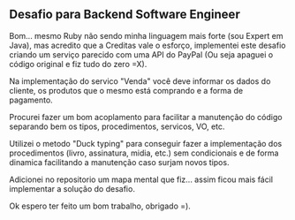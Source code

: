 ## Desafio para Backend Software Engineer 

Bom... mesmo Ruby não sendo minha linguagem mais forte (sou Expert em Java), mas acredito que a Creditas vale o esforço, 
implementei este desafio criando um serviço parecido com uma API do PayPal (Ou seja apaguei o código original e fiz tudo do zero =X).

Na implementação do servico "Venda" você deve informar os dados do cliente,
os produtos que o mesmo está comprando e a forma de pagamento.

Procurei fazer um bom acoplamento para facilitar a manutenção do código separando bem os tipos, procedimentos, servicos,
VO, etc.

Utilizei o metodo "Duck typing" para conseguir fazer a implementação dos procedimentos (livro, assinatura, midia, etc.) 
sem condicionais e de forma dinamica facilitando a manutenção caso surjam novos tipos.

Adicionei no repositorio um mapa mental que fiz... assim ficou mais fácil implementar a solução do desafio.

Ok espero ter feito um bom trabalho, obrigado =).

